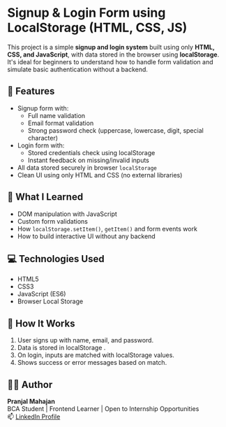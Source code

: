 # Signup & Login Form using LocalStorage (HTML, CSS, JS)

This project is a simple **signup and login system** built using only **HTML, CSS, and JavaScript**, with data stored in the browser using **localStorage**. 
It's ideal for beginners to understand how to handle form validation and simulate basic authentication without a backend.

## 🚀 Features

- Signup form with:
  - Full name validation
  - Email format validation
  - Strong password check (uppercase, lowercase, digit, special character)
- Login form with:
  - Stored credentials check using localStorage
  - Instant feedback on missing/invalid inputs
- All data stored securely in browser `localStorage`
- Clean UI using only HTML and CSS (no external libraries)

## 🧠 What I Learned

- DOM manipulation with JavaScript
- Custom form validations
- How `localStorage.setItem()`, `getItem()` and form events work
- How to build interactive UI without any backend

## 💻 Technologies Used

- HTML5
- CSS3
- JavaScript (ES6)
- Browser Local Storage


## 📌 How It Works

1. User signs up with name, email, and password.
2. Data is stored in localStorage .
3. On login, inputs are matched with localStorage values.
4. Shows success or error messages based on match.
## 🙋‍♀️ Author

**Pranjal Mahajan**  
BCA Student | Frontend Learner | Open to Internship Opportunities  
📫 [LinkedIn Profile](https://www.linkedin.com/in/pranjal-mahajan-21a7ba361)



